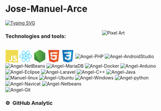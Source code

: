 # Jose-Manuel-Arce
[![Typing SVG](https://readme-typing-svg.demolab.com?font=Fira+Code&pause=1000&color=6793F7&width=435&lines=Hi%2C+everyone!+I'm+Manuel+Arce.;Welcome+to+my+Github+profile!+)](https://git.io/typing-svg)



<img src="https://github.com/user-attachments/assets/3dd95ed7-9349-404f-8506-a3ad9a4cf5fb" alt="Pixel Art" align="right" width="200">



### Technologies and tools:

<div style="display: inline_block"><br>
  <img align="center" alt="Angel-Js" height="40" width="40" src="https://raw.githubusercontent.com/devicons/devicon/master/icons/javascript/javascript-plain.svg">
  <img align="center" alt="Angel-React" height="40" width="40" src="https://raw.githubusercontent.com/devicons/devicon/master/icons/react/react-original.svg">
  <img align="center" alt="Angel-Node" height="40" width="40" src="https://raw.githubusercontent.com/devicons/devicon/master/icons/nodejs/nodejs-original.svg">
  <img align="center" alt="Angel-HTML" height="40" width="40" src="https://raw.githubusercontent.com/devicons/devicon/master/icons/html5/html5-original.svg">
  <img align="center" alt="Angel-CSS" height="40" width="40" src="https://raw.githubusercontent.com/devicons/devicon/master/icons/css3/css3-original.svg">
  <img align="center" alt="Angel-PHP" height="40" width="40" src="https://cdn.jsdelivr.net/gh/devicons/devicon/icons/php/php-plain.svg">
  <img align="center" alt="Angel-AndroidStudio" height="40" width="40" src="https://cdn.jsdelivr.net/gh/devicons/devicon/icons/androidstudio/androidstudio-original.svg">
  <img align="center" alt="Angel-NetBeans" height="40" width="40" src="https://cdn.jsdelivr.net/gh/devicons/devicon/icons/apache/apache-original.svg">
  <img align="center" alt="Angel-MariaDB" height="40" width="40" src="https://cdn.jsdelivr.net/gh/devicons/devicon/icons/mariadb/mariadb-original.svg">
  <img align="center" alt="Angel-Docker" height="40" width="40" src="https://img.icons8.com/color/144/000000/docker"/>
  <img align="center" alt="Angel-Arduino" height="40" width="40" src="https://img.icons8.com/color/144/000000/arduino"/>
  <img align="center" alt="Angel-Eclipse" height="40" width="40" src="https://cdn.jsdelivr.net/gh/devicons/devicon/icons/eclipse/eclipse-original.svg">
  <img align="center" alt="Angel-Laravel" height="40" width="40" src="https://img.icons8.com/?size=100&id=hUvxmdu7Rloj&format=png&color=000000">
  <img align="center" alt="Angel-C++" height="40" width="40" src="https://cdn.jsdelivr.net/gh/devicons/devicon/icons/cplusplus/cplusplus-original.svg">
  <img align="center" alt="Angel-Java" height="40" width="40" src="https://cdn.jsdelivr.net/gh/devicons/devicon/icons/java/java-original.svg">
  <img align="center" alt="Manuel-linux" height="40" width="40" src="https://img.icons8.com/?size=100&id=fG5Tnj4ARIoI&format=png&color=000000">
  <img align="center" alt="Angel-Ubuntu" height="40" width="40" src="https://cdn.jsdelivr.net/gh/devicons/devicon/icons/ubuntu/ubuntu-plain.svg">
  <img align="center" alt="Angel-Windows" height="40" width="40" src="https://img.icons8.com/color/48/000000/windows-10.png"/>
  <img align="center" alt="Angel-python" height="40" width="40" src="https://img.icons8.com/?size=100&id=pIJdjOoL6KfU&format=png&color=000000"/>
   <img align="center" alt="Angel-Navicat" height="40" width="40" src="https://img.icons8.com/?size=100&id=GdDY9SVDvMjt&format=png&color=000000"/>
  <img align="center" alt="Angel-Netbeans" height="40" width="40" src="https://img.icons8.com/?size=100&id=4djt356tq8UO&format=png&color=000000"/>
</div>

</div>


  <img align="center" alt="Angel-Git" height="35" width="40" src="https://cdn.jsdelivr.net/gh/devicons/devicon/icons/git/git-original.svg">
</div><br>

### ⚙️ &nbsp;GitHub Analytic
